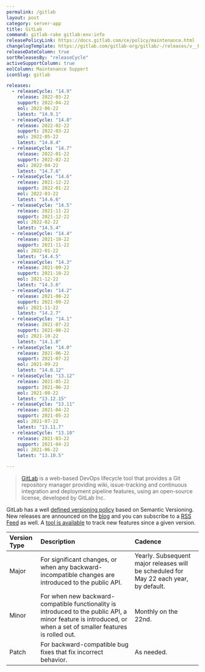 ```yaml
---
permalink: /gitlab
layout: post
category: server-app
title: GitLab
command: gitlab-rake gitlab:env:info
releasePolicyLink: https://docs.gitlab.com/ce/policy/maintenance.html
changelogTemplate: https://gitlab.com/gitlab-org/gitlab/-/releases/v__RELEASE_CYCLE__.0-ee
releaseDateColumn: true
sortReleasesBy: "releaseCycle"
activeSupportColumn: true
eolColumn: Maintenance Support
iconSlug: gitlab

releases:
  - releaseCycle: "14.9"
    release: 2022-03-22
    support: 2022-04-22
    eol: 2022-06-22
    latest: "14.9.1"
  - releaseCycle: "14.8"
    release: 2022-02-22
    support: 2022-03-22
    eol: 2022-05-22
    latest: "14.8.4"
  - releaseCycle: "14.7"
    release: 2022-01-22
    support: 2022-02-22
    eol: 2022-04-22
    latest: "14.7.6"
  - releaseCycle: "14.6"
    release: 2021-12-22
    support: 2022-01-22
    eol: 2022-03-22
    latest: "14.6.6"
  - releaseCycle: "14.5"
    release: 2021-11-22
    support: 2021-12-22
    eol: 2022-02-22
    latest: "14.5.4"
  - releaseCycle: "14.4"
    release: 2021-10-22
    support: 2021-11-22
    eol: 2022-01-22
    latest: "14.4.5"
  - releaseCycle: "14.3"
    release: 2021-09-22
    support: 2021-10-22
    eol: 2021-12-22
    latest: "14.3.6"
  - releaseCycle: "14.2"
    release: 2021-08-22
    support: 2021-09-22
    eol: 2021-11-22
    latest: "14.2.7"
  - releaseCycle: "14.1"
    release: 2021-07-22
    support: 2021-08-22
    eol: 2021-10-22
    latest: "14.1.8"
  - releaseCycle: "14.0"
    release: 2021-06-22
    support: 2021-07-22
    eol: 2021-09-22
    latest: "14.0.12"
  - releaseCycle: "13.12"
    release: 2021-05-22
    support: 2021-06-22
    eol: 2021-08-22
    latest: "13.12.15"
  - releaseCycle: "13.11"
    release: 2021-04-22
    support: 2021-05-22
    eol: 2021-07-22
    latest: "13.11.7"
  - releaseCycle: "13.10"
    release: 2021-03-22
    support: 2021-04-22
    eol: 2021-06-22
    latest: "13.10.5"

---
```

> [GitLab](https://about.gitlab.com/) is a web-based DevOps lifecycle tool that provides a Git repository manager providing wiki, issue-tracking and continuous integration and deployment pipeline features, using an open-source license, developed by GitLab Inc.

GitLab has a well [defined versioning policy](https://docs.gitlab.com/ce/policy/maintenance.html) based on Semantic Versioning. New releases are announced on the [blog](https://about.gitlab.com/releases/categories/releases/) and you can subscribe to a [RSS Feed](https://about.gitlab.com/atom.xml) as well. A [tool is available](https://gitlab-com.gitlab.io/cs-tools/gitlab-cs-tools/what-is-new-since/?tab=features) to track new features since a given version.

| Version Type | Description  | Cadence |
|:-------------|:-------------|:--------|
| Major        | For significant changes, or when any backward-incompatible changes are introduced to the public API.  |  Yearly. Subsequent major releases will be scheduled for May 22 each year, by default. |
| Minor        | For when new backward-compatible functionality is introduced to the public API, a minor feature is introduced, or when a set of smaller features is rolled out.  | Monthly on the 22nd.  |
| Patch        | 	For backward-compatible bug fixes that fix incorrect behavior.  | As needed.  |
